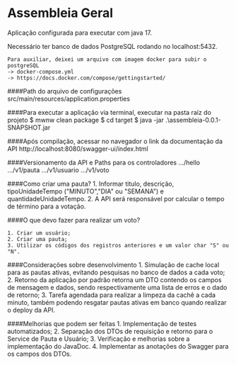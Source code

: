 # Assembleia Geral

Aplicação configurada para executar com java 17.

Necessário ter banco de dados PostgreSQL rodando no localhost:5432.

    Para auxiliar, deixei um arquivo com imagem docker para subir o postgreSQL
    -> docker-compose.yml
    -> https://docs.docker.com/compose/gettingstarted/

####Path do arquivo de configurações
        src/main/resources/application.properties

####Para executar a aplicação via terminal, executar na pasta raíz do projeto
        $ mwnw clean package
        $ cd target
        $ java -jar .\assembleia-0.0.1-SNAPSHOT.jar

####Após compilação, acessar no navegador o link da documentação da API
        http://localhost:8080/swagger-ui/index.html

####Versionamento da API e Paths para os controladores
    .../hello
    .../v1/pauta
    .../v1/usuario
    .../v1/voto

####Como criar uma pauta?
    1. Informar titulo, descrição, tipoUnidadeTempo ("MINUTO","DIA" ou "SEMANA") e quantidadeUnidadeTempo.
    2. A API será responsável por calcular o tempo de término para a votação.

####O que devo fazer para realizar um voto?

    1. Criar um usuário;
    2. Criar uma pauta;
    3. Utilizar os códigos dos registros anteriores e um valor char "S" ou "N".

####Considerações sobre desenvolvimento
    1. Simulação de cache local para as pautas ativas, evitando pesquisas no banco de dados a cada voto;
    2. Retorno da aplicação por padrão retorna um DTO contendo os campos de mensagem e dados, sendo respectivamente
       uma lista de erros e o dado de retorno;
    3. Tarefa agendada para realizar a limpeza da cachê a cada minuto, também podendo resgatar pautas ativas em banco
       quando realizar o deploy da API.

####Melhorias que podem ser feitas
    1. Implementação de testes automatizados;
    2. Separação dos DTOs de requisição e retorno para o Service de Pauta e Usuário;
    3. Verificação e melhorias sobre a implementação do JavaDoc.
    4. Implementar as anotações do Swagger para os campos dos DTOs.